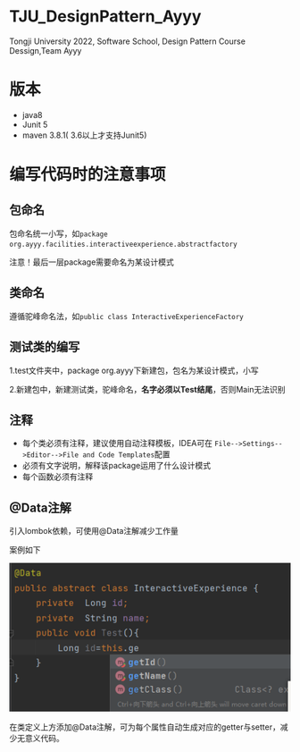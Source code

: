 # TJU_DesignPattern_Ayyy

Tongji University 2022, Software School, Design Pattern Course Dessign,Team Ayyy



# 版本

* java8
* Junit 5
* maven 3.8.1( 3.6以上才支持Junit5)



# 编写代码时的注意事项

## 包命名

包命名统一小写，如`package org.ayyy.facilities.interactiveexperience.abstractfactory`

注意！最后一层package需要命名为某设计模式

## 类命名

遵循驼峰命名法，如`public class InteractiveExperienceFactory`



## 测试类的编写

1.test文件夹中，package org.ayyy下新建包，包名为某设计模式，小写

2.新建包中，新建测试类，驼峰命名，**名字必须以Test结尾**，否则Main无法识别




## 注释

* 每个类必须有注释，建议使用自动注释模板，IDEA可在 `File-->Settings-->Editor-->File and Code Templates`配置
* 必须有文字说明，解释该package运用了什么设计模式
* 每个函数必须有注释

## @Data注解

引入lombok依赖，可使用@Data注解减少工作量

案例如下

![image-20221206145621160](README.assets/image-20221206145621160.png)

在类定义上方添加@Data注解，可为每个属性自动生成对应的getter与setter，减少无意义代码。







